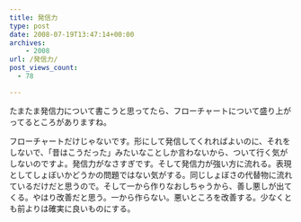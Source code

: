 ```yaml
---
title: 発信力
type: post
date: 2008-07-19T13:47:14+00:00
archives:
    - 2008
url: /発信力/
post_views_count:
  - 78

---
```

たまたま発信力について書こうと思ってたら、フローチャートについて盛り上がってるところがありますね。

フローチャートだけじゃないです。形にして発信してくれればよいのに、それをしないで、「昔はこうだった」みたいなことしか言わないから、ついて行く気がしないのですよ。発信力がなさすぎです。そして発信力が強い方に流れる。表現としてしょぼいかどうかの問題ではない気がする。同じしょぼさの代替物に流れているだけだと思うので。そして一から作りなおしちゃうから、善し悪しが出てくる。やはり改善だと思う。一から作らない。悪いところを改善する。少なくとも前よりは確実に良いものにする。